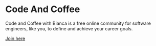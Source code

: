 # Code And Coffee

Code and Coffee with Bianca is a free online community for software engineers, like you, to define and achieve your career goals.

[Join here](//andcoffee.io)
